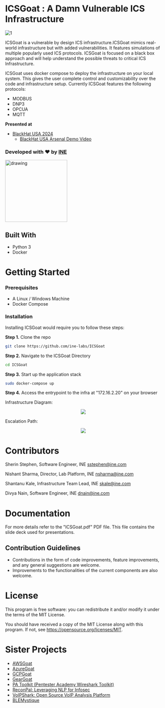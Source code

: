 # ICSGoat : A Damn Vulnerable ICS Infrastructure

![1](https://github.com/user-attachments/assets/9b297982-1521-4a0f-9567-24328b440ca7)

ICSGoat is a vulnerable by design ICS infrastructure.ICSGoat mimics real-world infrastructure but with added vulnerabilities. It features simulations of multiple popularly used ICS protocols. ICSGoat is focused on a black box approach and will help understand the possible threats to critical ICS Infrastructure.

ICSGoat uses docker compose to deploy the infrastructure on your local system. This gives the user complete control and customizability over the code and infrastructure setup. 
Currently ICSGoat features the following protocols:
- MODBUS
- DNP3
- OPCUA
- MQTT


**Presented at**

- [BlackHat USA 2024](https://www.blackhat.com/us-24/arsenal/schedule/index.html#icsgoat-a-damn-vulnerable-ics-infrastructure-39448)
  - [BlackHat USA Arsenal Demo Video](https://youtu.be/A8pWXP_wgrk)
  
### Developed with :heart: by [INE](https://ine.com/) 

[<img src="https://user-images.githubusercontent.com/25884689/184508144-f0196d79-5843-4ea6-ad39-0c14cd0da54c.png" alt="drawing" width="200"/>](https://discord.gg/TG7bpETgbg)

## Built With

* Python 3
* Docker


# Getting Started

### Prerequisites

* A Linux / Windows Machine
* Docker Compose


### Installation

Installing ICSGoat would require you to follow these steps:


**Step 1.** Clone the repo
```sh
git clone https://github.com/ine-labs/ICSGoat
```

**Step 2.** Navigate to the ICSGoat Directory
```sh
cd ICSGoat
```

**Step 3.** Start up the application stack
```sh
sudo docker-compose up
```

**Step 4.** Access the entrypoint to the infra at "172.16.2.20" on your browser

Infrastructure Diagram:

<p align="center">
  <img src="https://github.com/user-attachments/assets/f29e641e-e1bf-4bd4-8e35-7ccd4272f2f6">
</p>

Escalation Path:

<p align="center">
  <img src="https://github.com/user-attachments/assets/667e5e57-8272-4c29-bd08-a1549d09cd35">
</p>



# Contributors

Sherin Stephen, Software Engineer, INE <sstephen@ine.com>

Nishant Sharma, Director, Lab Platform, INE <nsharma@ine.com>

Shantanu Kale, Infrastructure Team Lead, INE  <skale@ine.com>

Divya Nain, Software Engineer, INE <dnain@ine.com> 



# Documentation

For more details refer to the "ICSGoat.pdf" PDF file. This file contains the slide deck used for presentations.


## Contribution Guidelines

* Contributions in the form of code improvements, feature improvements, and any general suggestions are welcome. 
* Improvements to the functionalities of the current components are also welcome. 

# License

This program is free software: you can redistribute it and/or modify it under the terms of the MIT License.

You should have received a copy of the MIT License along with this program. If not, see https://opensource.org/licenses/MIT.

# Sister Projects

- [AWSGoat](https://github.com/ine-labs/AWSGoat)
- [AzureGoat](https://github.com/ine-labs/AzureGoat)
- [GCPGoat](https://github.com/ine-labs/GCPGoat)
- [GearGoat](https://github.com/ine-labs/GearGoat)
- [PA Toolkit (Pentester Academy Wireshark Toolkit)](https://github.com/pentesteracademy/patoolkit)
- [ReconPal: Leveraging NLP for Infosec](https://github.com/pentesteracademy/reconpal) 
- [VoIPShark: Open Source VoIP Analysis Platform](https://github.com/pentesteracademy/voipshark)
- [BLEMystique](https://github.com/pentesteracademy/blemystique)
